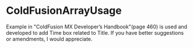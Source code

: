 # ColdFusionArrayUsage

Example in "ColdFusion MX Developer’s Handbook"(page 460) is used and developed to add Time box related to Title. If you have better suggestions or amendments, I would appreciate.
